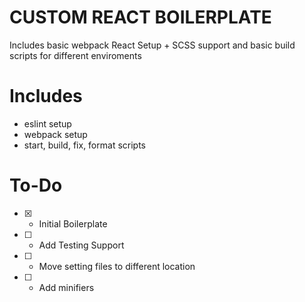 # CUSTOM REACT BOILERPLATE

Includes basic webpack React Setup + SCSS support and basic build scripts for different enviroments

# Includes

-   eslint setup
-   webpack setup
-   start, build, fix, format scripts

# To-Do

-   [x] -   Initial Boilerplate
-   [ ] -   Add Testing Support
-   [ ] -   Move setting files to different location
-   [ ] -   Add minifiers
